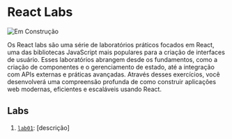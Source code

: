 # React Labs

![Em Construção](https://img.shields.io/badge/🚧%20Em%20Construção-grey?style=for-the-badge)

Os React labs são uma série de laboratórios práticos focados em React, uma das bibliotecas JavaScript mais populares para a criação de interfaces de usuário. Esses laboratórios abrangem desde os fundamentos, como a criação de componentes e o gerenciamento de estado, até a integração com APIs externas e práticas avançadas. Através desses exercícios, você desenvolverá uma compreensão profunda de como construir aplicações web modernas, eficientes e escaláveis usando React.

## Labs
1. [`lab01`](./lab01/): [descrição]